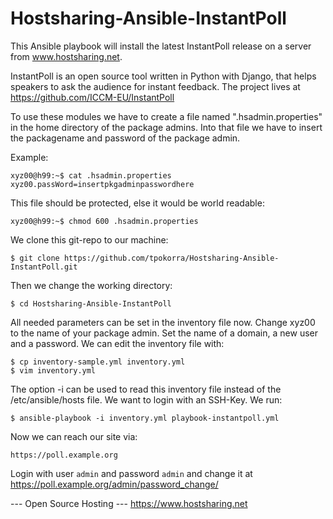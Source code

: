 Hostsharing-Ansible-InstantPoll
===============================

This Ansible playbook will install the latest InstantPoll release on a server from www.hostsharing.net.

InstantPoll is an open source tool written in Python with Django, that helps speakers to ask the audience for instant feedback. The project lives at https://github.com/ICCM-EU/InstantPoll

To use these modules we have to create a file named ".hsadmin.properties" in the home directory of the package admins. Into that file we have to insert the packagename and password of the package admin. 

Example:

    xyz00@h99:~$ cat .hsadmin.properties 
    xyz00.passWord=insertpkgadminpasswordhere

This file should be protected, else it would be world readable:

    xyz00@h99:~$ chmod 600 .hsadmin.properties

We clone this git-repo to our machine:

    $ git clone https://github.com/tpokorra/Hostsharing-Ansible-InstantPoll.git

Then we change the working directory:

    $ cd Hostsharing-Ansible-InstantPoll

All needed parameters can be set in the inventory file now. Change xyz00 to the name of your package admin. Set the name of a domain, a new user and a password. We can edit the inventory file with:

    $ cp inventory-sample.yml inventory.yml
    $ vim inventory.yml
    
The option -i can be used to read this inventory file instead of the /etc/ansible/hosts file. We want to login with an SSH-Key. We run:

    $ ansible-playbook -i inventory.yml playbook-instantpoll.yml

Now we can reach our site via:

    https://poll.example.org

Login with user `admin` and password `admin` and change it at https://poll.example.org/admin/password_change/

--- Open Source Hosting ---
 https://www.hostsharing.net
